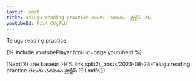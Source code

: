 ```yaml
---
layout: post
title: Telugu reading practice తెలుగు  చదవడం  ప్రాక్టీస్ 192
youtubeId: fcl4_CVy7LU
---
```

 
 
Telugu reading practice
 
 
 
 
 


{% include youtubePlayer.html id=page.youtubeId %}
 
[Next]({{ site.baseurl }}{% link  split2/_posts/2023-08-28-Telugu reading practice తెలుగు  చదవడం  ప్రాక్టీస్ 191.md%})
 
